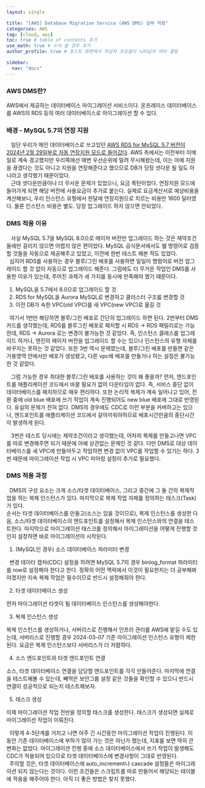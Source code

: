 ```yaml
---
layout: single

title: "[AWS] Database Migration Service (AWS DMS) 실무 적용"
categories: AWS
tag: [cloud, aws]
toc: true # table of contents 추가
use_math: true # 수식 쓸 경우 추가
author_profile: true # 포스트 화면에서 작성자 프로필이 나타날지 여부 결정

sidebar:
  nav: "docs"
---
```


### AWS DMS란?

AWS에서 제공하는 데이터베이스 마이그레이션 서비스이다. 온프레미스 데이터베이스를 AWS의 RDS 등의 여러 데이터베이스로 마이그레이션 할 수 있다.

### 배경 - MySQL 5.7의 연장 지원

&nbsp;&nbsp; 일단 우리가 메인 데이터베이스로 쓰고있던 [AWS RDS for MySQL 5.7 버전이 2024년 2월 29일부로 자동 연장지원 모드로 들어갔다](https://aws.amazon.com/ko/blogs/korea/your-mysql-5-7-and-postgresql-11-databases-will-be-automatically-enrolled-into-amazon-rds-extended-support/). AWS 측에서는 이전부터 이메일로 계속 경고했지만 우리쪽에선 매번 우선순위에 밀려 무시해왔는데, 이는 아예 지원을 끊겠다는 것도 아니고 지원을 연장해준다고 했으므로 DB가 당장 셧다운 될 일도 아니라고 생각했기 때문이었다.</br>
&nbsp;&nbsp; 근데 셧다운만큼이나 더 무서운 문제가 있었으니, 요금 폭탄이었다. 연장지원 모드에 들어가게 되면 해당 버전에 사용요금이 추가로 붙는다. 실제로 요금계산서로 예상비용을 계산해보니, 우리 인스턴스 유형에서 한달에 연장지원으로 치르는 비용만 1600 달러였다. 물론 인스턴스 비용은 별도. 당장 업그레이드 하지 않으면 안되었다.</br>

### DMS 적용 이유

&nbsp;&nbsp; 사실 MySQL 5.7을 MySQL 8.0으로 메이저 버전만 업그레이드 하는 것은 제약조건들에만 걸리지 않으면 어렵지 않은 편이었다. MySQL 공식문서에서도 쉘 명령어로 검증할 것들을 자동으로 제공해주고 있었고, 이전에 한번 테스트 해본 적도 있었다. </br>
&nbsp;&nbsp;심지어 RDS를 사용하는 경우 블루/그린 배포를 사용하면 일일이 명령어로 버전 업그레이드 할 것 없이 자동으로 업그레이드 해준다. 그럼에도 더 무거운 작업인 DMS를 사용한 이유가 있는데, 주어진 과제가 세 가지를 동시에 만족해야 했기 때문이다.

1. MySQL을 5.7에서 8.0으로 업그레이드 할 것
2. RDS for MySQL을 Aurora MySQL로 변경하고 클러스터 구조를 변경할 것
3. 이전 DB가 속한 VPC(old VPC)를 새 VPC(new VPC)로 옮길 것

&nbsp;&nbsp;여기서 1번만 해당하면 블루/그린 배포로 간단히 업그레이드 하면 된다. 2번부터 DMS 카드를 생각했는데, RDS를 블루그린 배포로 패치할 시 RDS -> RDS 패밀리로는 가능한데, RDS -> Aurora 로는 변경이 불가능한 것 같았다. 즉, 인스턴스 클래스를 업그레이드 하거나, 엔진의 메이저 버전을 업그레이드 할 수는 있으나 인스턴스의 유형 자체를 바꾸지는 못하는 것 같았다. 또한 3번 역시 문제였는데, 블루/그린 배포를 만들면 같은 가용영역 안에서만 배포가 생성됐고, 다른 vpc에 배포를 만들거나 하는 설정은 불가능한 것 같았다.

&nbsp;&nbsp; 그럼 가능한 경우 최대한 블루/그린 배포를 사용하는 것이 왜 좋을까? 먼저, 엔드포인트를 애플리케이션 코드에서 바꿀 필요가 없어 다운타임이 없다. 즉, 서비스 중단 없이 데이터베이스를 패치하므로 매우 편리하다. 또한 논리적 복제가 계속 일어나고 있어, 전환 중에 old blue 배포에 쓰기 작업이 계속 진행되어도 new blue 배포에 그대로 반영된다. 유실의 문제가 전혀 없다. DMS의 경우에도 CDC로 이런 부분을 커버하고는 있으나, 엔드포인트를 애플리케이션 코드에서 갈아끼워야하므로 배포시간만큼의 중단시간이 발생하게 된다.

&nbsp;&nbsp; 3번은 테스트 당시에는 제약조건이라고 생각했는데, 어차피 복제를 만들고나면 VPC를 따로 변경해주면 되기 때문에 아예 상관없는 문제인 것 같다. 다만 DMS로 대상 데이터베이스를 새 VPC에 만들어두고 작업하면 변경 없이 VPC를 작업할 수 있기는 하다. 3번 때문에 마이그레이션 작업 시 VPC 피어링 설정이 추가로 필요했다.

### DMS 적용 과정

&nbsp;&nbsp;DMS의 구성 요소는 크게 소스/타겟 데이터베이스, 그리고 중간에 그 둘 간의 복제작업을 하는 복제 인스턴스가 있다. 마지막으로 복제 작업 자체를 정의하는 태스크(Task)가 있다.</br>
순서는 타겟 데이터베이스를 만들고(소스는 있을 것이므로), 복제 인스턴스를 생성한 다음, 소스/타겟 데이터베이스의 엔드포인트를 설정해서 복제 인스턴스와의 연결을 테스트한다. 마지막으로 마이그레이션 태스크를 정의해서 마이그레이션을 어떻게 진행할 것인지 설정하면 바로 마이그레이션이 시작된다.

1. (MySQL인 경우) 소스 데이터베이스 파라미터 변경

&nbsp;&nbsp;변경 데이터 캡처(CDC) 설정을 하려면 MySQL 5.7의 경우 binlog_format 파라미터를 row로 설정해야 한다고 한다. 정확히 어떤 맥락에서 이것이 필요한지는 더 공부해봐야겠지만 지속 복제 작업은 필수이므로 반드시 설정해줘야 한다.

2. 타겟 데이터베이스 생성

먼저 마이그레이션 타겟이 될 데이터베이스 인스턴스를 생성해야한다.

3. 복제 인스턴스 생성

복제 인스턴스를 생성하거나, 서버리스로 진행해서 인프라 관리를 AWS에 맡길 수도 있는데, 서버리스로 진행할 경우 2024-03-07 기준 마이그레이션 인스턴스 유형이 제한된다. 요금은 복제 인스턴스보다 서버리스가 더 저렴하다.

4. 소스 엔드포인트와 타겟 엔드포인트 연결

소스, 타겟 데이터베이스 연결을 담당할 엔드포인트를 각각 만들어준다. 마지막에 연결을 테스트해볼 수 있는데, 빼먹은 보안그룹 설정 같은 것들을 확인할 수 있으니 반드시 연결이 성공적으로 되는지 테스트해보자.

5. 태스크 생성

이제 마이그레이션 작업 전반을 정의할 태스크를 생성한다. 태스크가 생성되면 실제로 마이그레이션 작업이 이뤄진다.

&nbsp;&nbsp;이렇게 4-5단계를 거치고 나면 아주 긴 시간동안 마이그레이션 작업이 진행된다. 이 동안 기존 데이터베이스에 부하가 많이 가는 것은 아닌가 했는데, 지표를 보면 딱히 큰 변화는 없었다. 마이그레이션 진행 중에 소스 데이터베이스에서 쓰기 작업이 발생해도 CDC가 적용되어 있으므로 타겟 데이터베이스에 변경사항이 그대로 반영된다.</br>
&nbsp;&nbsp;주의할 것은, 타겟 데이터베이스에 auto_increment나 cascade 설정들은 마이그레이션 되지 않는다는 것이다. 이런 조건들은 스크립트를 따로 만들어서 해당되는 테이블에 적용을 해주어야 한다. 아직 더 좋은 방법은 찾지 못했다.
